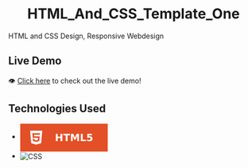 <h1 align='center'>HTML_And_CSS_Template_One</h1>

HTML and CSS Design, Responsive Webdesign


## Live Demo
👁 [Click here](https://albaraaabushammala.github.io/HTML_And_CSS_Template_One/) to check out the live demo!

## Technologies Used
* <img src='images/readme-badges/html.svg' alt='HTML' valign='middle'>
* <img src='imgages/readme-badges/css.svg' alt='CSS' valign='middle'> 



